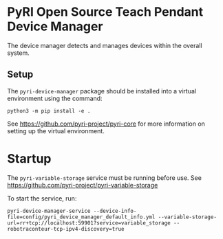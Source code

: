 # PyRI Open Source Teach Pendant Device Manager

The device manager detects and manages devices within the overall system.

## Setup

The `pyri-device-manager` package should be installed into a virtual environment using the command:

```
python3 -m pip install -e .
```

See https://github.com/pyri-project/pyri-core for more information on setting up the virtual environment.

# Startup

The `pyri-variable-storage` service must be running before use. See https://github.com/pyri-project/pyri-variable-storage

To start the service, run:

```
pyri-device-manager-service --device-info-file=config/pyri_device_manager_default_info.yml --variable-storage-url=rr+tcp://localhost:59901?service=variable_storage --robotraconteur-tcp-ipv4-discovery=true
```